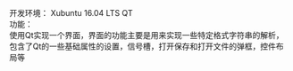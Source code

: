 开发环境： Xubuntu 16.04 LTS QT
</br>功能：
</br>使用Qt实现一个界面，界面的功能主要是用来实现一些特定格式字符串的解析，包含了Qt的一些基础属性的设置，信号槽，打开保存和打开文件的弹框，控件布局等


